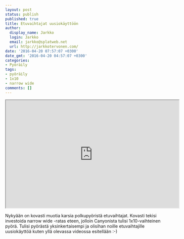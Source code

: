 ```yaml
---
layout: post
status: publish
published: true
title: Etuvaihtajat uusiokäyttöön
author:
  display_name: Jarkko
  login: Jarkko
  email: jarkko@splatweb.net
  url: http://jarkkotervonen.com/
date: '2016-04-20 07:57:07 +0300'
date_gmt: '2016-04-20 04:57:07 +0300'
categories:
- Pyöräily
tags:
- pyöräily
- 1x10
- narrow wide
comments: []
---
```

<iframe width="560" height="349" src="https://www.youtube.com/embed/Virs2TSS6zc" allowfullscreen></iframe>

Nykyään on kovasti muotia karsia polkupyöristä etuvaihtajat. Kovasti tekisi investoida narrow wide -ratas eteen, jolloin Canyonista tulisi 1x10-vaihteinen pyörä. Tulisi pyörästä yksinkertaisempi ja olisihan noille etuvaihtajille uusiokäyttöä kuten yllä olevassa videossa esitellään :-)
